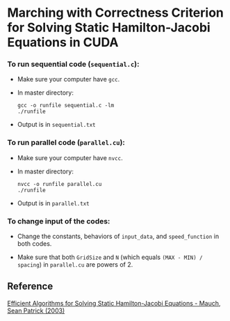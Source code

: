 
# Marching with Correctness Criterion for Solving Static Hamilton-Jacobi Equations in CUDA

### To run sequential code (`sequential.c`):

- Make sure your computer have `gcc`.

- In master directory:
    ```
    gcc -o runfile sequential.c -lm
    ./runfile
    ```

- Output is in `sequential.txt`

### To run parallel code (`parallel.cu`):
- Make sure your computer have `nvcc`.

- In master directory:
    ```
    nvcc -o runfile parallel.cu
    ./runfile
    ```
- Output is in `parallel.txt`

### To change input of the codes:

- Change the constants, behaviors of `input_data`, and `speed_function` in both codes.

- Make sure that both `GridSize` and `N` (which equals `(MAX - MIN) / spacing`) in `parallel.cu` are powers of 2.

## Reference
[Efficient Algorithms for Solving Static Hamilton-Jacobi Equations - Mauch, Sean Patrick (2003)](https://thesis.library.caltech.edu/1888/)


